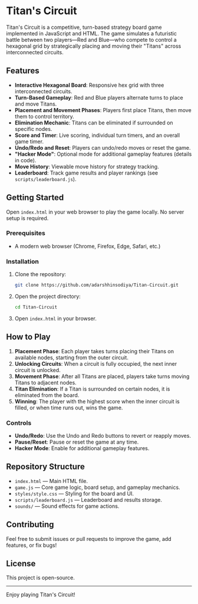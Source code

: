 # Titan's Circuit

Titan's Circuit is a competitive, turn-based strategy board game implemented in JavaScript and HTML. The game simulates a futuristic battle between two players—Red and Blue—who compete to control a hexagonal grid by strategically placing and moving their "Titans" across interconnected circuits.

## Features

- **Interactive Hexagonal Board**: Responsive hex grid with three interconnected circuits.
- **Turn-Based Gameplay**: Red and Blue players alternate turns to place and move Titans.
- **Placement and Movement Phases**: Players first place Titans, then move them to control territory.
- **Elimination Mechanic**: Titans can be eliminated if surrounded on specific nodes.
- **Score and Timer**: Live scoring, individual turn timers, and an overall game timer.
- **Undo/Redo and Reset**: Players can undo/redo moves or reset the game.
- **"Hacker Mode"**: Optional mode for additional gameplay features (details in code).
- **Move History**: Viewable move history for strategy tracking.
- **Leaderboard**: Track game results and player rankings (see `scripts/leaderboard.js`).

## Getting Started

Open `index.html` in your web browser to play the game locally. No server setup is required.

### Prerequisites

- A modern web browser (Chrome, Firefox, Edge, Safari, etc.)

### Installation

1. Clone the repository:
    ```bash
    git clone https://github.com/adarshhinsodiya/Titan-Circuit.git
    ```
2. Open the project directory:
    ```bash
    cd Titan-Circuit
    ```
3. Open `index.html` in your browser.

## How to Play

1. **Placement Phase**: Each player takes turns placing their Titans on available nodes, starting from the outer circuit.
2. **Unlocking Circuits**: When a circuit is fully occupied, the next inner circuit is unlocked.
3. **Movement Phase**: After all Titans are placed, players take turns moving Titans to adjacent nodes.
4. **Titan Elimination**: If a Titan is surrounded on certain nodes, it is eliminated from the board.
5. **Winning**: The player with the highest score when the inner circuit is filled, or when time runs out, wins the game.

### Controls

- **Undo/Redo**: Use the Undo and Redo buttons to revert or reapply moves.
- **Pause/Reset**: Pause or reset the game at any time.
- **Hacker Mode**: Enable for additional gameplay features.

## Repository Structure

- `index.html` — Main HTML file.
- `game.js` — Core game logic, board setup, and gameplay mechanics.
- `styles/style.css` — Styling for the board and UI.
- `scripts/leaderboard.js` — Leaderboard and results storage.
- `sounds/` — Sound effects for game actions.

## Contributing

Feel free to submit issues or pull requests to improve the game, add features, or fix bugs!

## License

This project is open-source.

---

Enjoy playing Titan's Circuit!

